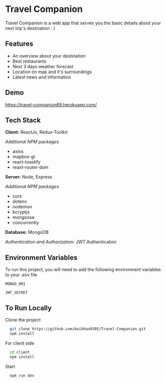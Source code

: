 # Travel Companion

Travel Companion is a web app that serves you the basic details about your next trip's destination : )

## Features

- An overview about your destination
- Best restaurants
- Next 3 days weather forecast
- Location on map and it's surroundings
- Latest news and information

## Demo

https://travel-companion69.herokuapp.com/

## Tech Stack

**Client:** ReactJs, Redux-Toolkit

_Additional NPM packages_

- axios
- mapbox-gl
- react-toastify
- reaxt-router-dom

**Server:** Node, Express

_Additional NPM packages_

- cors
- dotenv
- nodemon
- bcryptjs
- mongoose
- concurrently

**Database:** MongoDB

_Authentication and Authorization:_ JWT Authentication

## Environment Variables

To run this project, you will need to add the following environment variables to your .env file

`MONGO_URI`

`JWT_SECRET`

## To Run Locally

Clone the project

```bash
  git clone https://github.com/baibhav0305/Travel-Companion.git
  npm install
```

For client side

```bash
  cd client
  npm install
```

Start

```bash
  npm run dev
```
